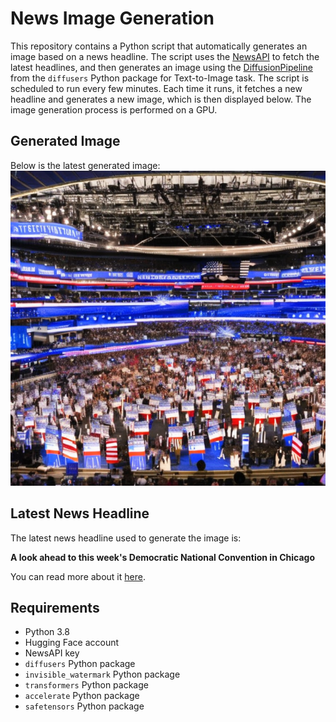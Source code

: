# News Image Generation
This repository contains a Python script that automatically generates an image based on a news headline. The script uses the [NewsAPI](https://newsapi.org/) to fetch the latest headlines, and then generates an image using the [DiffusionPipeline](https://github.com/huggingface/diffusers) from the `diffusers` Python package for Text-to-Image task.
The script is scheduled to run every few minutes. Each time it runs, it fetches a new headline and generates a new image, which is then displayed below. The image generation process is performed on a GPU.

## Generated Image
Below is the latest generated image:
![Generated Image](image.png)

## Latest News Headline
The latest news headline used to generate the image is:

**A look ahead to this week's Democratic National Convention in Chicago**

You can read more about it [here](https://news.google.com/rss/articles/CBMipAFBVV95cUxORXJ6cy1QY3oxTnM3VW9QRGVCY2NaWkF5WXI0TGNqdUhUblo0M3dFUWwtdEtpUFR3UzRNTzBXVXdfNnlTd2JXaEJNejM0cUNIWElQTXltX1ZqM1dUZ1pJeGpzRDExSVRta2p6S1pWSHotdFNNNGNoUDh4U0h6VXJrM2FGc1BZR2pGSXhwd3NycHNKSUhubjhIZWlTUmF0SHljWmF5Z9IBqgFBVV95cUxQOFpBaldGZHotcWtkUE1rMzRGNHdiU0VfMC05cVhFLXp4MndQZ1JzVVJENVM2ejFxT1FQNVkzZlpZOUpwZE51Z25vdDRaaXQ2UWs2Zk1fZ0lIZTMzdThMVmYtZklJeFVFRE5CelFLOGZJcG1YdS11S0RpcUlFcUNZd0Y2WDNWenNNSU5IMDByQTZtNXFBYVo2X29Nb2EzTmxDSFladWg4TXB0dw?oc=5).

## Requirements
- Python 3.8
- Hugging Face account
- NewsAPI key
- `diffusers` Python package
- `invisible_watermark` Python package
- `transformers` Python package
- `accelerate` Python package
- `safetensors` Python package
